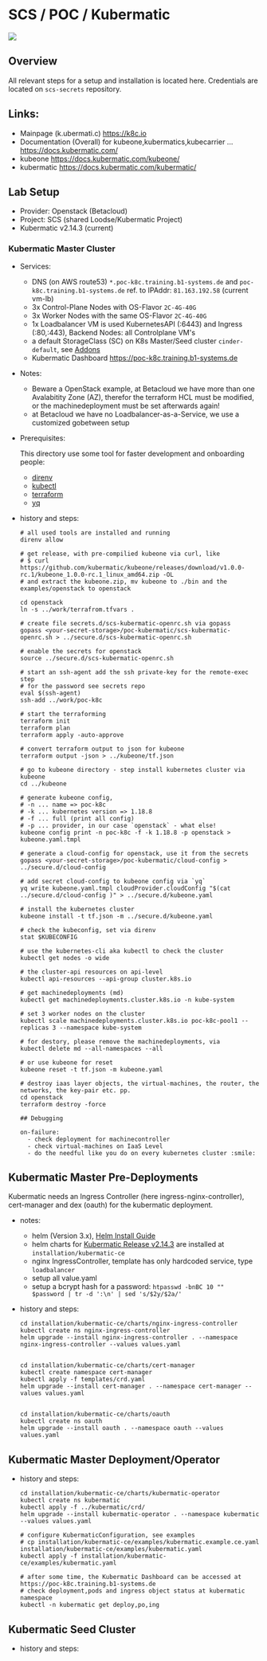 # SCS / POC / Kubermatic

![](https://docs.kubermatic.com/img/header-logo-kubermatic.png)

## Overview

All relevant steps for a setup and installation is located here. Credentials are located on `scs-secrets` repository.


## Links:

- Mainpage (k.ubermati.c)
  https://k8c.io
- Documentation (Overall) for kubeone,kubermatics,kubecarrier ...
  https://docs.kubermatic.com/
- kubeone
  https://docs.kubermatic.com/kubeone/
- kubermatic
  https://docs.kubermatic.com/kubermatic/

## Lab Setup

- Provider: Openstack (Betacloud)
- Project: SCS (shared Loodse/Kubermatic Project)
- Kubermatic v2.14.3 (current)


### Kubermatic Master Cluster

- Services:

  - DNS (on AWS route53) `*.poc-k8c.training.b1-systems.de` and `poc-k8c.training.b1-systems.de` ref. to IPAddr: `81.163.192.58` (current vm-lb)
  - 3x Control-Plane Nodes with OS-Flavor `2C-4G-40G`
  - 3x Worker Nodes with the same OS-Flavor `2C-4G-40G`
  - 1x Loadbalancer VM is used KubernetesAPI (:6443) and Ingress (:80,:443), Backend Nodes: all Controlplane VM's
  - a default StorageClass (SC) on K8s Master/Seed cluster `cinder-default`, see [Addons](./installation/addon/)
  - Kubermatic Dashboard https://poc-k8c.training.b1-systems.de

- Notes:

  - Beware a OpenStack example, at Betacloud we have more than one Avalabitity Zone (AZ),
    therefor the terraform HCL must be modified, or the machinedeployment must be set afterwards again!
  - at Betacloud we have no Loadbalancer-as-a-Service, we use a customized gobetween setup

- Prerequisites:

  This directory use some tool for faster development and onboarding people:

  - [direnv](https://direnv.net/)
  - [kubectl](https://kubernetes.io/docs/tasks/tools/install-kubectl/#install-kubectl-on-linux)
  - [terraform](https://releases.hashicorp.com/terraform/0.12.29/terraform_0.12.29_linux_amd64.zip)
  - [yq](https://github.com/mikefarah/yq)
  
- history and steps:

  ```shell=
  # all used tools are installed and running
  direnv allow
  
  # get release, with pre-compilied kubeone via curl, like
  # $ curl https://github.com/kubermatic/kubeone/releases/download/v1.0.0-rc.1/kubeone_1.0.0-rc.1_linux_amd64.zip -OL
  # and extract the kubeone.zip, mv kubeone to ./bin and the examples/openstack to openstack
    
  cd openstack
  ln -s ../work/terrafrom.tfvars .
  
  # create file secrets.d/scs-kubermatic-openrc.sh via gopass
  gopass <your-secret-storage>/poc-kubermatic/scs-kubermatic-openrc.sh > ../secure.d/scs-kubermatic-openrc.sh
  
  # enable the secrets for openstack
  source ../secure.d/scs-kubermatic-openrc.sh
  
  # start an ssh-agent add the ssh private-key for the remote-exec step
  # for the password see secrets repo
  eval $(ssh-agent)
  ssh-add ../work/poc-k8c
  
  # start the terraforming
  terraform init 
  terraform plan
  terraform apply -auto-approve
  
  # convert terraform output to json for kubeone
  terraform output -json > ../kubeone/tf.json
  
  # go to kubeone directory - step install kubernetes cluster via kubeone
  cd ../kubeone
  
  # generate kubeone config,
  # -n ... name => poc-k8c
  # -k ... kubernetes version => 1.18.8
  # -f ... full (print all config)
  # -p ... provider, in our case `openstack` - what else!
  kubeone config print -n poc-k8c -f -k 1.18.8 -p openstack > kubeone.yaml.tmpl
  
  # generate a cloud-config for openstack, use it from the secrets
  gopass <your-secret-storage>/poc-kubermatic/cloud-config > ../secure.d/cloud-config
  
  # add secret cloud-config to kubeone config via `yq`
  yq write kubeone.yaml.tmpl cloudProvider.cloudConfig "$(cat ../secure.d/cloud-config )" > ../secure.d/kubeone.yaml
  
  # install the kubernetes cluster
  kubeone install -t tf.json -m ../secure.d/kubeone.yaml
  
  # check the kubeconfig, set via direnv
  stat $KUBECONFIG
  
  # use the kubernetes-cli aka kubectl to check the cluster
  kubectl get nodes -o wide
  
  # the cluster-api resources on api-level
  kubectl api-resources --api-group cluster.k8s.io
  
  # get machinedeployments (md)
  kubectl get machinedeployments.cluster.k8s.io -n kube-system
  
  # set 3 worker nodes on the cluster
  kubectl scale machinedeployments.cluster.k8s.io poc-k8c-pool1 --replicas 3 --namespace kube-system
  
  # for destory, please remove the machinedeployments, via
  kubectl delete md --all-namespaces --all
  
  # or use kubeone for reset
  kubeone reset -t tf.json -m kubeone.yaml
  
  # destroy iaas layer objects, the virtual-machines, the router, the networks, the key-pair etc. pp.
  cd openstack
  terraform destroy -force
  
  ## Debugging
  
  on-failure:
    - check deployment for machinecontroller
    - check virtual-machines on IaaS Level
    - do the needful like you do on every kubernetes cluster :smile: 
  ```

## Kubermatic Master Pre-Deployments

Kubermatic needs an Ingress Controller (here ingress-nginx-controller), cert-manager and dex (oauth) for the kubermatic deployment.

- notes:
  - helm (Version 3.x), [Helm Install Guide](https://helm.sh/docs/intro/install/)
  - helm charts for [Kubermatic Release v2.14.3](https://github.com/kubermatic/kubermatic/releases/tag/v2.14.3) are installed at `installation/kubermatic-ce`
  - nginx IngressController, template has only hardcoded service, type `loadbalancer`
  - setup all value.yaml
  - setup a bcrypt hash for a password: `htpasswd -bnBC 10 "" $password | tr -d ':\n' | sed 's/$2y/$2a/'`


- history and steps:

  ```bash=
  cd installation/kubermatic-ce/charts/nginx-ingress-controller
  kubectl create ns nginx-ingress-controller
  helm upgrade --install nginx-ingress-controller . --namespace nginx-ingress-controller --values values.yaml
  

  cd installation/kubermatic-ce/charts/cert-manager
  kubectl create namespace cert-manager
  kubectl apply -f templates/crd.yaml
  helm upgrade --install cert-manager . --namespace cert-manager --values values.yaml

  
  cd installation/kubermatic-ce/charts/oauth
  kubectl create ns oauth
  helm upgrade --install oauth . --namespace oauth --values values.yaml
  ```

## Kubermatic Master Deployment/Operator

- history and steps:

  ```bash=
  cd installation/kubermatic-ce/charts/kubermatic-operator
  kubectl create ns kubermatic
  kubectl apply -f ../kubermatic/crd/
  helm upgrade --install kubermatic-operator . --namespace kubermatic --values values.yaml
  
  # configure KubermaticConfiguration, see examples
  # cp installation/kubermatic-ce/examples/kubermatic.example.ce.yaml installation/kubermatic-ce/examples/kubermatic.yaml
  kubectl apply -f installation/kubermatic-ce/examples/kubermatic.yaml

  # after some time, the Kubermatic Dashboard can be accessed at https://poc-k8c.training.b1-systems.de
  # check deployment,pods and ingress object status at kubermatic namespace
  kubectl -n kubermatic get deploy,po,ing
  ```

## Kubermatic Seed Cluster


- history and steps:

  ```bash=
  ```

